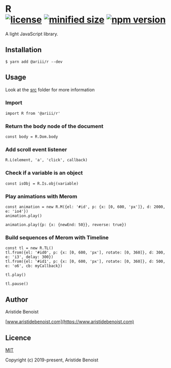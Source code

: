 # R<br/>[![license](https://img.shields.io/github/license/ariiiman/r.svg)](https://github.com/ariiiman/r/blob/master/LICENSE) [![minified size](https://img.shields.io/github/size/ariiiman/r/index.js.svg?label=minified%20size)](https://github.com/ariiiman/r/blob/master/index.js) [![npm version](https://img.shields.io/npm/v/@ariii/r.svg)](https://www.npmjs.com/package/@ariii/r)

A light JavaScript library.

## Installation

    $ yarn add @ariii/r --dev

## Usage

Look at the [src](https://github.com/ariiiman/r/tree/master/src) folder for more information

### Import

    import R from '@ariii/r'

### Return the body node of the document

    const body = R.Dom.body

### Add scroll event listener

    R.L(element, 'a', 'click', callback)

### Check if a variable is an object

    const isObj = R.Is.obj(variable)

### Play animations with Merom

    const animation = new R.M({el: '#id', p: {x: [0, 600, 'px']}, d: 2000, e: 'io4'})
    animation.play()

    animation.play({p: {x: {newEnd: 50}}, reverse: true})

### Build sequences of Merom with Timeline

    const tl = new R.TL()
    tl.from({el: '#id0', p: {x: [0, 600, 'px'], rotate: [0, 360]}, d: 300, e: 'i3', delay: 300})
    tl.from({el: '#id1', p: {x: [0, 600, 'px'], rotate: [0, 360]}, d: 500, e: 'o6', cb: myCallback})

    tl.play()

    tl.pause()

## Author

Aristide Benoist

[www.aristidebenoist.com](https://www.aristidebenoist.com)

## Licence

[MIT](https://github.com/ariiiman/r/blob/master/LICENSE)

Copyright (c) 2019-present, Aristide Benoist
